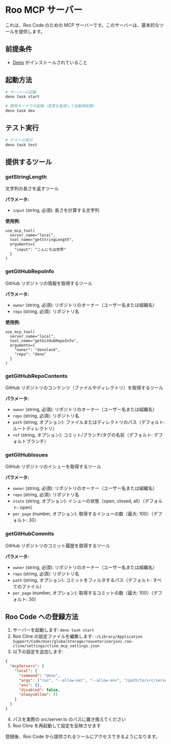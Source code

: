 # Roo MCP サーバー

これは、Roo Code のための MCP サーバーです。このサーバーは、基本的なツールを提供します。

## 前提条件

- [Deno](https://deno.com/) がインストールされていること

## 起動方法

```bash
# サーバーの起動
deno task start

# 開発モードでの起動（変更を監視して自動再起動）
deno task dev
```

## テスト実行

```bash
# テストの実行
deno task test
```

## 提供するツール

### getStringLength

文字列の長さを返すツール

**パラメータ:**

- `input` (string, 必須): 長さを計算する文字列

**使用例:**

```
use_mcp_tool(
  server_name="local",
  tool_name="getStringLength",
  arguments={
    "input": "こんにちは世界"
  }
)
```

### getGitHubRepoInfo

GitHub リポジトリの情報を取得するツール

**パラメータ:**

- `owner` (string, 必須): リポジトリのオーナー（ユーザー名または組織名）
- `repo` (string, 必須): リポジトリ名

**使用例:**

```
use_mcp_tool(
  server_name="local",
  tool_name="getGitHubRepoInfo",
  arguments={
    "owner": "denoland",
    "repo": "deno"
  }
)
```

### getGitHubRepoContents

GitHub リポジトリのコンテンツ（ファイルやディレクトリ）を取得するツール

**パラメータ:**

- `owner` (string, 必須): リポジトリのオーナー（ユーザー名または組織名）
- `repo` (string, 必須): リポジトリ名
- `path` (string, オプション): ファイルまたはディレクトリのパス（デフォルト: ルートディレクトリ）
- `ref` (string, オプション): コミット/ブランチ/タグの名前（デフォルト: デフォルトブランチ）

### getGitHubIssues

GitHub リポジトリのイシューを取得するツール

**パラメータ:**

- `owner` (string, 必須): リポジトリのオーナー（ユーザー名または組織名）
- `repo` (string, 必須): リポジトリ名
- `state` (string, オプション): イシューの状態（open, closed, all）（デフォルト: open）
- `per_page` (number, オプション): 取得するイシューの数（最大: 100）（デフォルト: 30）

### getGitHubCommits

GitHub リポジトリのコミット履歴を取得するツール

**パラメータ:**

- `owner` (string, 必須): リポジトリのオーナー（ユーザー名または組織名）
- `repo` (string, 必須): リポジトリ名
- `path` (string, オプション): コミットをフィルタするパス（デフォルト: すべてのファイル）
- `per_page` (number, オプション): 取得するコミットの数（最大: 100）（デフォルト: 30）

## Roo Code への登録方法

1. サーバーを起動します: `deno task start`
2. Roo Cline の設定ファイルを編集します: `~/Library/Application Support/Code/User/globalStorage/rooveterinaryinc.roo-cline/settings/cline_mcp_settings.json`
3. 以下の設定を追加します:

```json
{
  "mcpServers": {
    "local": {
      "command": "deno",
      "args": ["run", "--allow-net", "--allow-env", "/path/to/src/server.ts"],
      "env": {},
      "disabled": false,
      "alwaysAllow": []
    }
  }
}
```

4. パスを実際の src/server.ts のパスに置き換えてください
5. Roo Cline を再起動して設定を反映させます

登録後、Roo Code から提供されるツールにアクセスできるようになります。
